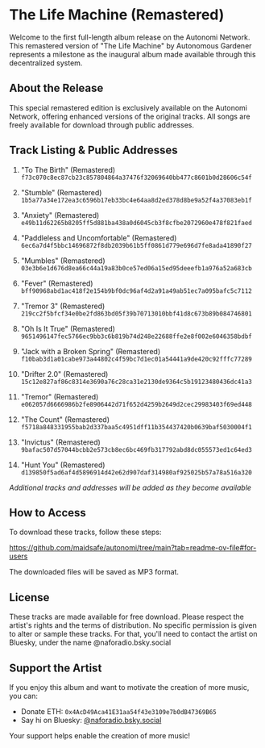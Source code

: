 # The Life Machine (Remastered)

Welcome to the first full-length album release on the Autonomi Network. This remastered version of "The Life Machine" by Autonomous Gardener represents a milestone as the inaugural album made available through this decentralized system.

## About the Release

This special remastered edition is exclusively available on the Autonomi Network, offering enhanced versions of the original tracks. All songs are freely available for download through public addresses.

## Track Listing & Public Addresses

1. "To The Birth" (Remastered)  
   `f73c070c8ec87cb23c857804864a37476f32069640bb477c8601b0d28606c54f`

2. "Stumble" (Remastered)  
   `1b5a77a34e172ea3c6596b17eb33bc4e64aa8d2ed378d8be9a52f4a37083eb1f`

4. "Anxiety" (Remastered)  
   `e49b11d62265b8205ff5d881ba438a0d6045cb3f8cfbe2072960e478f821faed`

5. "Paddleless and Uncomfortable" (Remastered)  
   `6ec6a7d4f5bbc14696872f8db2039b61b5ff0861d779e696d7fe8ada41890f27`

6. "Mumbles" (Remastered)  
   `03e3b6e1d676d8ea66c44a19a83b0ce57ed06a15ed95deeefb1a976a52a683cb`

7. "Fever" (Remastered)  
   `bff90968abd1ac418f2e154b9bf0dc96af4d2a91a49ab51ec7a095bafc5c7112`

8. "Tremor 3" (Remastered)  
   `219cc2f5bfcf34e0be2fd863bd05f39b70713010bbf41d8c673b89b084746801`

9. "Oh Is It True" (Remastered)  
   `9651496147fec5766ec9bb3c6b819b74d248e22688ffe2e8f002e6046358bdbf`

10. "Jack with a Broken Spring" (Remastered)  
    `f10bab3d1a01cabe973a44802c4f59bc7d1ec01a54441a9de420c92fffc77289`

11. "Drifter 2.0" (Remastered)  
    `15c12e827af86c8314e3690a76c28ca31e2130de9364c5b19123480436dc41a3`

12. "Tremor" (Remastered)  
    `e062057d6666986b2fe8906442d71f652d4259b2649d2cec29983403f69ed448`

13. "The Count" (Remastered)  
    `f5718a848331955bab2d337baa5c4951dff11b354437420b0639baf5030004f1`

14. "Invictus" (Remastered)  
    `9bafac507d57044bcbb2e573cb8ec6bc469fb317792abd8dc055573ed1c64ed3`

15. "Hunt You" (Remastered)  
    `d139850f5ad6af4d5896914d42e62d907daf314980af925025b57a78a516a320`

*Additional tracks and addresses will be added as they become available*

## How to Access

To download these tracks, follow these steps:

https://github.com/maidsafe/autonomi/tree/main?tab=readme-ov-file#for-users

The downloaded files will be saved as MP3 format.

## License

These tracks are made available for free download. Please respect the artist's rights and the terms of distribution. No specific permission is given to alter or sample these tracks. For that, you'll need to contact the artist on Bluesky, under the name @naforadio.bsky.social

## Support the Artist

If you enjoy this album and want to motivate the creation of more music, you can:

- Donate ETH: `0x4AcD49Aca41E31aa54f43e3109e7b0dB47369B65`
- Say hi on Bluesky: [@naforadio.bsky.social](https://bsky.app/profile/naforadio.bsky.social)

Your support helps enable the creation of more music!

